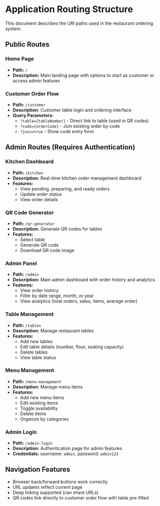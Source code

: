 # Application Routing Structure

This document describes the URI paths used in the restaurant ordering system.

## Public Routes

### Home Page
- **Path:** `/`
- **Description:** Main landing page with options to start as customer or access admin features

### Customer Order Flow
- **Path:** `/customer`
- **Description:** Customer table login and ordering interface
- **Query Parameters:**
  - `?table={tableNumber}` - Direct link to table (used in QR codes)
  - `?code={orderCode}` - Join existing order by code
  - `?join=true` - Show code entry form

## Admin Routes (Requires Authentication)

### Kitchen Dashboard
- **Path:** `/kitchen`
- **Description:** Real-time kitchen order management dashboard
- **Features:**
  - View pending, preparing, and ready orders
  - Update order status
  - View order details

### QR Code Generator
- **Path:** `/qr-generator`
- **Description:** Generate QR codes for tables
- **Features:**
  - Select table
  - Generate QR code
  - Download QR code image

### Admin Panel
- **Path:** `/admin`
- **Description:** Main admin dashboard with order history and analytics
- **Features:**
  - View order history
  - Filter by date range, month, or year
  - View analytics (total orders, sales, items, average order)

### Table Management
- **Path:** `/tables`
- **Description:** Manage restaurant tables
- **Features:**
  - Add new tables
  - Edit table details (number, floor, seating capacity)
  - Delete tables
  - View table status

### Menu Management
- **Path:** `/menu-management`
- **Description:** Manage menu items
- **Features:**
  - Add new menu items
  - Edit existing items
  - Toggle availability
  - Delete items
  - Organize by categories

### Admin Login
- **Path:** `/admin-login`
- **Description:** Authentication page for admin features
- **Credentials:** username: `admin`, password: `admin123`

## Navigation Features

- Browser back/forward buttons work correctly
- URL updates reflect current page
- Deep linking supported (can share URLs)
- QR codes link directly to customer order flow with table pre-filled
